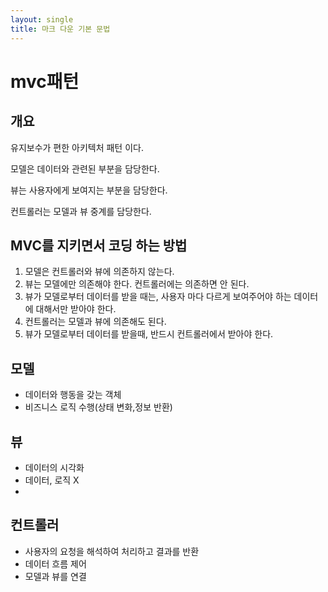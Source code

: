 ```yaml
---
layout: single
title: 마크 다운 기본 문법
---
```


# mvc패턴

## 개요
유지보수가 편한 아키텍처 패턴 이다.


모델은 데이터와 관련된 부분을 담당한다.


뷰는 사용자에게 보여지는 부분을 담당한다.


컨트롤러는 모델과 뷰 중계를 담당한다.

## MVC를 지키면서 코딩 하는 방법 

1. 모델은 컨트롤러와 뷰에 의존하지 않는다.
2. 뷰는 모델에만 의존해야 한다. 컨트롤러에는 의존하면 안 된다.
3. 뷰가 모델로부터 데이터를 받을 때는, 사용자 마다 다르게 보여주어야 하는 데이터에 대해서만 받아야 한다.
4. 컨트롤러는 모델과 뷰에 의존해도 된다.
5. 뷰가 모델로부터 데이터를 받을때, 반드시 컨트롤러에서 받아야 한다.

## 모델

- 데이터와 행동을 갖는 객체
- 비즈니스 로직 수행(상태 변화,정보 반환)

## 뷰
- 데이터의 시각화
- 데이터, 로직 X
- 
## 컨트롤러
- 사용자의 요청을 해석하여 처리하고 결과를 반환
- 데이터 흐름 제어
- 모델과 뷰를 연결


